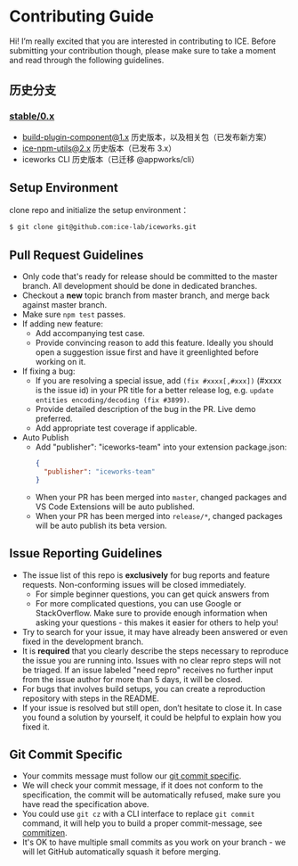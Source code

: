 # Contributing Guide

Hi! I’m really excited that you are interested in contributing to ICE. Before submitting your contribution though, please make sure to take a moment and read through the following guidelines.

## 历史分支

### [stable/0.x](https://github.com/ice-lab/pkg-cli/tree/stable/0.x/)

- build-plugin-component@1.x 历史版本，以及相关包（已发布新方案）
- ice-npm-utils@2.x 历史版本（已发布 3.x）
- iceworks CLI 历史版本（已迁移 @appworks/cli）

## Setup Environment

clone repo and initialize the setup environment：

```bash
$ git clone git@github.com:ice-lab/iceworks.git
```

## Pull Request Guidelines

- Only code that's ready for release should be committed to the master branch. All development should be done in dedicated branches.
- Checkout a **new** topic branch from master branch, and merge back against master branch.
- Make sure `npm test` passes.
- If adding new feature:
  - Add accompanying test case.
  - Provide convincing reason to add this feature. Ideally you should open a suggestion issue first and have it greenlighted before working on it.
- If fixing a bug:
  - If you are resolving a special issue, add `(fix #xxxx[,#xxx])` (#xxxx is the issue id) in your PR title for a better release log, e.g. `update entities encoding/decoding (fix #3899)`.
  - Provide detailed description of the bug in the PR. Live demo preferred.
  - Add appropriate test coverage if applicable.
- Auto Publish
  - Add "publisher": "iceworks-team" into your extension package.json:
    ```json
    {
      "publisher": "iceworks-team"
    }
    ```
  - When your PR has been merged into `master`, changed packages and VS Code Extensions will be auto published.
  - When your PR has been merged into `release/*`, changed packages will be auto publish its beta version.

## Issue Reporting Guidelines

- The issue list of this repo is **exclusively** for bug reports and feature requests. Non-conforming issues will be closed immediately.
  - For simple beginner questions, you can get quick answers from
  - For more complicated questions, you can use Google or StackOverflow. Make sure to provide enough information when asking your questions - this makes it easier for others to help you!
- Try to search for your issue, it may have already been answered or even fixed in the development branch.
- It is **required** that you clearly describe the steps necessary to reproduce the issue you are running into. Issues with no clear repro steps will not be triaged. If an issue labeled "need repro" receives no further input from the issue author for more than 5 days, it will be closed.
- For bugs that involves build setups, you can create a reproduction repository with steps in the README.
- If your issue is resolved but still open, don’t hesitate to close it. In case you found a solution by yourself, it could be helpful to explain how you fixed it.

## Git Commit Specific

- Your commits message must follow our [git commit specific](./GIT_COMMIT_SPECIFIC.md).
- We will check your commit message, if it does not conform to the specification, the commit will be automatically refused, make sure you have read the specification above.
- You could use `git cz` with a CLI interface to replace `git commit` command, it will help you to build a proper commit-message, see [commitizen](https://github.com/commitizen/cz-cli).
- It's OK to have multiple small commits as you work on your branch - we will let GitHub automatically squash it before merging.
